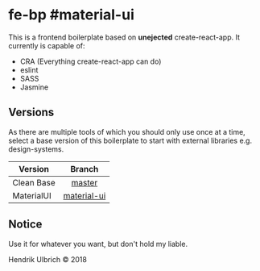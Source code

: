 # fe-bp #material-ui

This is a frontend boilerplate based on **unejected** create-react-app. It currently is capable of:

- CRA (Everything create-react-app can do)
- eslint
- SASS
- Jasmine

## Versions

As there are multiple tools of which you should only use once at a time, select a base version of this boilerplate to start with external libraries e.g. design-systems.

| Version        | Branch           |
| ------------- |:-------------:|
| Clean Base    | [master](https://github.com/hendriku/fe-bp) |
| MaterialUI      | [material-ui](https://github.com/hendriku/fe-bp/tree/material-ui) |

## Notice

Use it for whatever you want, but don't hold my liable.

Hendrik Ulbrich © 2018
